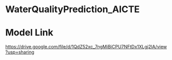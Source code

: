 # WaterQualityPrediction_AICTE

# Model Link
https://drive.google.com/file/d/1QdZ52xc_7ngMiBiCPU7NFtDx1XLgj2lA/view?usp=sharing
